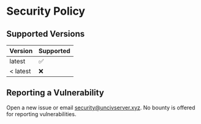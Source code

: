 # Security Policy

## Supported Versions

| Version  | Supported          |
| -------- | ------------------ |
| latest   | :white_check_mark: |
| < latest | :x:                |

## Reporting a Vulnerability

Open a new issue or email security@uncivserver.xyz. No bounty is offered for reporting vulnerabilities.
